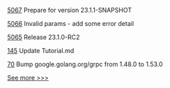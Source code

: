 
[5067](https://github.com/hyperledger/besu/pull/5067) Prepare for version 23.1.1-SNAPSHOT

[5066](https://github.com/hyperledger/besu/pull/5066) Invalid params - add some error detail

[5065](https://github.com/hyperledger/besu/pull/5065) Release 23.1.0-RC2

[145](https://github.com/hyperledger-labs/microfab/pull/145) Update Tutorial.md

[70](https://github.com/hyperledger/fabric-chaincode-go/pull/70) Bump google.golang.org/grpc from 1.48.0 to 1.53.0


[See more >>>](https://start-here.hyperledger.org/pull-requests)
